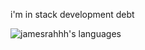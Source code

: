 i'm in stack development debt

![jamesrahhh's languages](https://github-readme-stats.vercel.app/api/top-langs/?username=jamesrahhh&layout=compact&theme=dark)
